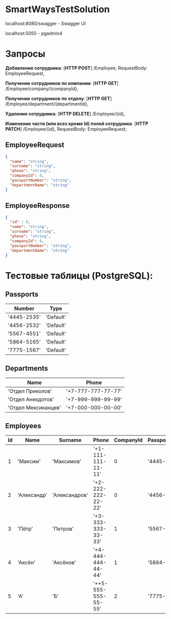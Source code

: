# SmartWaysTestSolution
localhost:8080/swagger - Swagger UI

localhost:5050 - pgadmin4

# Запросы
<b>Добавление сотрудника</b>: [<b>HTTP POST</b>] /Employee, RequestBody: EmployeeRequest,

<b>Получение сотрудников по компании</b>: [<b>HTTP GET</b>] /Employee/company/{companyId},

<b>Получение сотрудников по отделу</b>: [<b>HTTP GET</b>] /Employee/department/{departmentId},

<b>Удаление сотрудника:</b> [<b>HTTP DELETE</b>] /Employee/{id},

<b>Изменение части (или всех кроме Id) полей сотрудника</b>: [<b>HTTP PATCH</b>] /Employee/{id}, RequestBody: EmployeeRequest;

## EmployeeRequest

```json
{
  "name": "string",
  "surname": "string",
  "phone": "string",
  "companyId": 0,
  "passportNumber": "string",
  "departmentName": "string"
}
```

## EmployeeResponse
```json
{
  "id" : 0,
  "name": "string",
  "surname": "string",
  "phone": "string",
  "companyId": 0,
  "passportNumber": "string",
  "departmentName": "string"
}
```


# Тестовые таблицы (PostgreSQL):
## Passports
| Number       |     Type      | 
| -------------| ------------- |
| '4445-2535'  | 'Default'     |
| '4456-2532'  | 'Default'     |
| '5567-4551'  | 'Default'     |
| '5864-5165'  | 'Default'     |
| '7775-1567'  | 'Default'     |
## Departments
| Name       |     Phone      | 
| -------------| ------------- |
| 'Отдел Приколов'  | '+7-777-777-77-77'     |
| 'Отдел Анекдотов'  | '+7-999-999-99-99'     |
| 'Отдел Мексиканцев'  | '+7-000-000-00-00'     |
## Employees
| Id       |     Name      | Surname | Phone | CompanyId | PassportNumber | DepartmentName |
| -------------| ------------- | -------------| ------------- |-|-|-|
| 1  | 'Максим'     | 'Максимов' | '+1-111-111-11-11' | 0 | '4445-2535' | 'Отдел Приколов' |
| 2  | 'Александр'     | 'Александров' | '+2-222-222-22-22' | 0 | '4456-2532' | 'Отдел Приколов' |
| 3  | 'Пётр'     | 'Петров' | '+3-333-333-33-33' | 1 | '5567-4551' | 'Отдел Анекдотов' |
| 4  | 'Аксён'     | 'Аксёнов' | '+4-444-444-44-44' | 1 | '5864-5165' | 'Отдел Анекдотов' |
| 5  | 'А'     | 'Б' | '++5-555-555-55-55' | 2 | '7775-1567' | 'Отдел Мексиканцев' |
